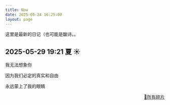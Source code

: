 ```yaml
---
title: Now
date: 2025-05-24 16:25:00
layout: page
---
```


这里是最新的日记（也可能是酸诗。。

## 2025-05-29 19:21 夏 ☀️

<div class="now-box">

我无法想象你

因为我们必定的真实和自由

永远蒙上了我的眼睛
</div>

<p style="text-align:right;"><a href="/fragments/">🧩所有碎片</a></p>
